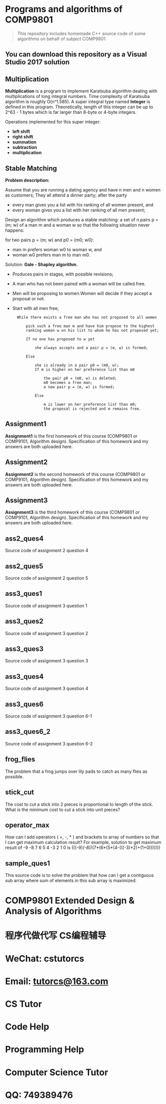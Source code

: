 # Programs and algorithms of COMP9801
> This repository includes homemade C++ source code of some algorithms on behalf of subject COMP9801
## You can download this repository as a Visual Studio 2017 solution
## Multiplication
**Multiplication** is a program to implement Karatsuba algorithm dealing with multiplications of long integral numbers.
Time complexity of Karatsuba algorithm is roughly O(n^1.585).
A super integral type named **Integer** is defined in this program.
Theoretically, length of this integer can be up to 2^63 - 1 bytes which is far larger than 8-byte or 4-byte integers.

Operations implemented for this super integer:
- **left shift**
- **right shift**
- **summation**
- **subtraction**
- **multiplication**

## Stable Matching
**Problem description:**

Assume that you are running a dating agency and have n men and n women as customers;
They all attend a dinner party; after the party

- every man gives you a list with his ranking of all women present, and
- every woman gives you a list with her ranking of all men present;

Design an algorithm which produces a stable matching:
a set of n pairs p = (m; w) of a man m and a woman w so that
the following situation never happens:

for two pairs p = (m; w) and p0 = (m0; w0):
- man m prefers woman w0 to woman w, and
- woman w0 prefers man m to man m0.

Solution: **Gale - Shapley algorithm.**
- Produces pairs in stages, with possible revisions;
- A man who has not been paired with a woman will be called free.
- Men will be proposing to women.Women will decide if they accept a proposal or not.
- Start with all men free;

        While there exists a free man who has not proposed to all women

            pick such a free man m and have him propose to the highest
            ranking woman w on his list to whom he has not proposed yet;

            If no one has proposed to w yet

                she always accepts and a pair p = (m, w) is formed;

            Else

                she is already in a pair p0 = (m0, w);
                If m is higher on her preference list than m0

                    the pair p0 = (m0, w) is deleted;
                    m0 becomes a free man;
                    a new pair p = (m, w) is formed;

                Else

                    m is lower on her preference list than m0;
                    the proposal is rejected and m remains free.





## Assignment1
**Assignment1** is the first homework of this course (COMP9801 or COMP9101, Algorithm design).
Specification of this homework and my answers are both uploaded here.

## Assignment2
**Assignment2** is the second homework of this course (COMP9801 or COMP9101, Algorithm design).
Specification of this homework and my answers are both uploaded here.

## Assignment3
**Assignment3** is the third homework of this course (COMP9801 or COMP9101, Algorithm design).
Specification of this homework and my answers are both uploaded here.

## ass2_ques4
Source code of assignment 2 question 4

## ass2_ques5
Source code of assignment 2 question 5

## ass3_ques1
Source code of assignment 3 question 1

## ass3_ques2
Source code of assignment 3 question 2

## ass3_ques3
Source code of assignment 3 question 3

## ass3_ques4
Source code of assignment 3 question 4

## ass3_ques6
Source code of assignment 3 question 6-1

## ass3_ques6_2
Source code of assignment 3 question 6-2

## frog_flies
The problem that a frog jumps over lily pads to catch as many flies as possible.

## stick_cut
The cost to cut a stick into 2 pieces is proportional to length of the stick.
What is the minimum cost to cut a stick into unit pieces?

## operator_max
How can I add operators ( +, -, * ) and brackets to array of numbers so that I can
get maximum calculation result?
For example, solution to get maximum result of -9 -8 7 6 5 4 -3 2 1 0
is (((-9)*(-8))*(7*(6*(5*(4-(((-3)*2)+(1+0)))))))

## sample_ques1
This source code is to solve the problem that how can I get a contiguous sub array
where sum of elements in this sub array is maximized.





# COMP9801 Extended Design & Analysis of Algorithms

# 程序代做代写 CS编程辅导

# WeChat: cstutorcs

# Email: tutorcs@163.com

# CS Tutor

# Code Help

# Programming Help

# Computer Science Tutor

# QQ: 749389476
